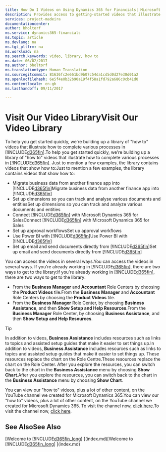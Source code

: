 ```yaml
---
title: How Do I Videos on Using Dynamics 365 for Financials| Microsoft Docs
description: Provides access to getting-started videos that illustrate how to do common tasks.
services: project-madeira
documentationcenter: 
author: bholtorf
ms.service: dynamics365-financials
ms.topic: article
ms.devlang: na
ms.tgt_pltfrm: na
ms.workload: na
ms.search.keywords: video, library, how to
ms.date: 06/02/2017
ms.author: bholtorf
ms.translationtype: Human Translation
ms.sourcegitcommit: 81636fc2e661bd9b07c54da1cd5d0d27e30d01a2
ms.openlocfilehash: 6e5f4e0b32b90a19f4f58a1fd792a686c0cb41d0
ms.contentlocale: en-gb
ms.lasthandoff: 09/11/2017

---
```

# <a name="visit-our-video-library"></a><span data-ttu-id="03aca-103">Visit Our Video Library</span><span class="sxs-lookup"><span data-stu-id="03aca-103">Visit Our Video Library</span></span>
<span data-ttu-id="03aca-104">To help you get started quickly, we're building up a library of "how to" videos that illustrate how to complete various processes in [!INCLUDE[d365fin](includes/d365fin_md.md)].</span><span class="sxs-lookup"><span data-stu-id="03aca-104">To help you get started quickly, we're building up a library of "how to" videos that illustrate how to complete various processes in [!INCLUDE[d365fin](includes/d365fin_md.md)].</span></span> <span data-ttu-id="03aca-105">Just to mention a few examples, the library contains videos that show how to:</span><span class="sxs-lookup"><span data-stu-id="03aca-105">Just to mention a few examples, the library contains videos that show how to:</span></span>  

* <span data-ttu-id="03aca-106">Migrate business data from another finance app into [!INCLUDE[d365fin](includes/d365fin_md.md)]</span><span class="sxs-lookup"><span data-stu-id="03aca-106">Migrate business data from another finance app into [!INCLUDE[d365fin](includes/d365fin_md.md)]</span></span>  
* <span data-ttu-id="03aca-107">Set up dimensions so you can track and analyse various documents and entities</span><span class="sxs-lookup"><span data-stu-id="03aca-107">Set up dimensions so you can track and analyze various documents and entities</span></span>
* <span data-ttu-id="03aca-108">Connect [!INCLUDE[d365fin](includes/d365fin_md.md)] with Microsoft Dynamics 365 for Sales</span><span class="sxs-lookup"><span data-stu-id="03aca-108">Connect [!INCLUDE[d365fin](includes/d365fin_md.md)] with Microsoft Dynamics 365 for Sales</span></span>
* <span data-ttu-id="03aca-109">Set up approval workflows</span><span class="sxs-lookup"><span data-stu-id="03aca-109">Set up approval workflows</span></span>  
* <span data-ttu-id="03aca-110">Use Power BI with [!INCLUDE[d365fin](includes/d365fin_md.md)]</span><span class="sxs-lookup"><span data-stu-id="03aca-110">Use Power BI with [!INCLUDE[d365fin](includes/d365fin_md.md)]</span></span>  
* <span data-ttu-id="03aca-111">Set up email and send documents directly from [!INCLUDE[d365fin](includes/d365fin_md.md)]</span><span class="sxs-lookup"><span data-stu-id="03aca-111">Set up email and send documents directly from [!INCLUDE[d365fin](includes/d365fin_md.md)]</span></span>  

<span data-ttu-id="03aca-112">You can access the videos in several ways.</span><span class="sxs-lookup"><span data-stu-id="03aca-112">You can access the videos in several ways.</span></span> <span data-ttu-id="03aca-113">If you're already working in [!INCLUDE[d365fin](includes/d365fin_md.md)], there are two ways to get to the library:</span><span class="sxs-lookup"><span data-stu-id="03aca-113">If you're already working in [!INCLUDE[d365fin](includes/d365fin_md.md)], there are two ways to get to the library:</span></span>

* <span data-ttu-id="03aca-114">From the **Business Manager** and **Accountant** Role Centers by choosing the **Product Videos** tile.</span><span class="sxs-lookup"><span data-stu-id="03aca-114">From the **Business Manager** and **Accountant** Role Centers by choosing the **Product Videos** tile.</span></span>  
* <span data-ttu-id="03aca-115">From the **Business Manager** Role Center, by choosing **Business Assistance**, and then **Show Setup and Help Resources**.</span><span class="sxs-lookup"><span data-stu-id="03aca-115">From the **Business Manager** Role Center, by choosing **Business Assistance**, and then **Show Setup and Help Resources**.</span></span>  

> [!Tip]  
> <span data-ttu-id="03aca-116">In addition to videos, **Business Assistance** includes resources such as links to topics and assisted setup guides that make it easier to set things up.</span><span class="sxs-lookup"><span data-stu-id="03aca-116">In addition to videos, **Business Assistance** includes resources such as links to topics and assisted setup guides that make it easier to set things up.</span></span> <span data-ttu-id="03aca-117">These resources replace the chart on the Role Centre.</span><span class="sxs-lookup"><span data-stu-id="03aca-117">These resources replace the chart on the Role Center.</span></span> <span data-ttu-id="03aca-118">After you explore the resources, you can switch back to the chart in the **Business Assistance** menu by choosing **Show Chart**.</span><span class="sxs-lookup"><span data-stu-id="03aca-118">After you explore the resources, you can switch back to the chart in the **Business Assistance** menu by choosing **Show Chart**.</span></span>  
  
<span data-ttu-id="03aca-119">You can view our "how to" videos, plus a lot of other content, on the YouTube channel we created for Microsoft Dynamics 365.</span><span class="sxs-lookup"><span data-stu-id="03aca-119">You can view our "how to" videos, plus a lot of other content, on the YouTube channel we created for Microsoft Dynamics 365.</span></span> <span data-ttu-id="03aca-120">To visit the channel now, [click here](https://go.microsoft.com/fwlink/?linkid=851533).</span><span class="sxs-lookup"><span data-stu-id="03aca-120">To visit the channel now, [click here](https://go.microsoft.com/fwlink/?linkid=851533).</span></span>

## <a name="see-also"></a><span data-ttu-id="03aca-121">See Also</span><span class="sxs-lookup"><span data-stu-id="03aca-121">See Also</span></span>
<span data-ttu-id="03aca-122">[Welcome to [!INCLUDE[d365fin_long](includes/d365fin_long_md.md)] ](index.md)</span><span class="sxs-lookup"><span data-stu-id="03aca-122">[Welcome to [!INCLUDE[d365fin_long](includes/d365fin_long_md.md)] ](index.md)</span></span>

